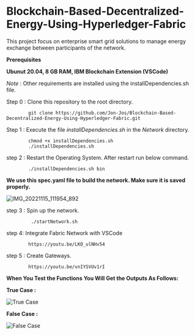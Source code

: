 # Blockchain-Based-Decentralized-Energy-Using-Hyperledger-Fabric
This project focus on enterprise smart grid solutions to manage energy exchange between participants of the network.

**Prerequisites**

**Ubunut 20.04, 8 GB RAM, IBM Blockchain Extension (VSCode)**

*Note* : Other requirements are installed using the installDependencies.sh file. 

Step 0  : Clone this repository to the root directory.
      
            git clone https://github.com/Jon-Jos/Blockchain-Based-Decentralized-Energy-Using-Hyperledger-Fabric.git

Step 1  : Execute the file *installDependencies.sh* in the *Network* directory.

            chmod +x installDependencies.sh 
            ./installDependencies.sh
            
step 2  : Restart the Operating System. After restart run below command.

            ./installDependencies.sh bin  
            
**We use this spec.yaml file to build the network. Make sure it is saved properly.**

![IMG_20221115_111954_892](https://user-images.githubusercontent.com/71092045/202915861-1263b5c1-b9d6-4085-8c8f-c31c45126353.png)        
        
 
step 3 : Spin up the network.
 
             ./startNetwork.sh
             
step 4: Integrate Fabric Network with VSCode 
      
            https://youtu.be/LKO_ulNHv54
            
step 5 : Create Gateways.

            https://youtu.be/vnIYSVUv1rI
            
**When You Test the Functions You Will Get the Outputs As Follows:**


**True Case :**

![True Case](https://user-images.githubusercontent.com/71092045/202915737-1115fca3-1108-44b7-ac1c-79d875be03ee.png)


**False Case :**

![False Case](https://user-images.githubusercontent.com/71092045/202915770-50718270-47db-46f1-ac19-d548c9211bdf.png)

        
